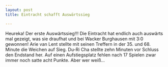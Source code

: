 ```yaml
---
layout: post
title: Eintracht schafft Auswärtssieg

---
```


Heureka! Der erste Auswärtssieg!!! Die Eintracht hat endlich auch auswärts mal gezeigt, was sie draufhat und bei Wacker Burghausen mit 3:0 gewonnen! Arie van Lent stellte mit seinen Treffern in der 35. und 68. Minute die Weichen auf Sieg. Du-Ri Cha stellte zehn Minuten vor Schluss den Endstand her. Auf einen Aufstiegsplatz fehlen nach 17 Spielen zwar immer noch satte acht Punkte. Aber wer weiß...


